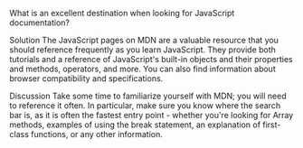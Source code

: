 
What is an excellent destination when looking for JavaScript documentation?


Solution
The JavaScript pages on MDN are a valuable resource that you should reference frequently as you learn JavaScript. They provide both tutorials and a reference of JavaScript's built-in objects and their properties and methods, operators, and more. You can also find information about browser compatibility and specifications.

Discussion
Take some time to familiarize yourself with MDN; you will need to reference it often. In particular, make sure you know where the search bar is, as it is often the fastest entry point - whether you're looking for Array methods, examples of using the break statement, an explanation of first-class functions, or any other information.